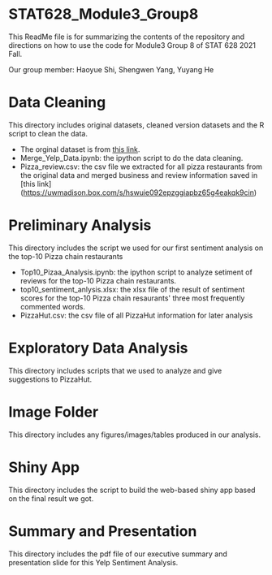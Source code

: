 # STAT628_Module3_Group8
This ReadMe file is for summarizing the contents of the repository and directions on how to use the code for Module3 Group 8 of STAT 628 2021 Fall.

Our group member: Haoyue Shi, Shengwen Yang, Yuyang He

# Data Cleaning
This directory includes original datasets, cleaned version datasets and the R script to clean the data.
* The orginal dataset is from [this link](https://uwmadison.box.com/s/8864nymigxb3r4g2u2o5s74xspsutlrd).
* Merge_Yelp_Data.ipynb: the ipython script to do the data cleaning.
* Pizza_review.csv: the csv file we extracted for all pizza restaurants from the original data and merged business and review information saved in [this link] (https://uwmadison.box.com/s/hswuie092epzggiapbz65g4eakqk9cin)

# Preliminary Analysis
This directory includes the script we used for our first sentiment analysis on the top-10 Pizza chain restaurants
* Top10_Pizaa_Analysis.ipynb: the ipython script to analyze setiment of reviews for the top-10 Pizza chain restaurants.
* top10_sentiment_anlysis.xlsx: the xlsx file of the result of sentiment scores for the top-10 Pizza chain resaurants' three most frequently commented words.
* PizzaHut.csv: the csv file of all PizzaHut information for later analysis


# Exploratory Data Analysis
This directory includes scripts that we used to analyze and give suggestions to PizzaHut.

# Image Folder
This directory includes any figures/images/tables produced in our analysis.

# Shiny App 
This directory includes the script to build the web-based shiny app based on the final result we got.


# Summary and Presentation
This directory includes the pdf file of our executive summary and presentation slide for this Yelp Sentiment Analysis.
